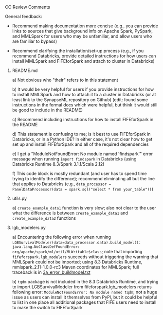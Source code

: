 CO Review Comments

General feedback:

- Recommend making documentation more concise (e.g., you can provide links to sources that give background info
on Apache Spark, PySpark, and MMLSpark for users who may be unfamiliar, and allow users who are familiar to 
bypass)

- Recommend clarifying the installation/set-up process (e.g., if you recommend Databricks, provide detailed
instructions for how users can install MMLSpark and FIFEforSpark and attach to cluster in Databricks)

1) README.md

    a) Not obvious who "their" refers to in this statement
    
    b) It would be very helpful for users if you provide instructions for how to install MMLSpark and how 
	to attach it to a cluster in Databricks (or at least link to the SynapseML repository on Github)
	(edit: found some instructions in the formal docs which were helpful, but think it would still be 
	good to include in the README)
	
    c) Recommend including instructions for how to install FIFEforSpark in the README
    
    d) This statement is confusing to me; is it best to use FIFEforSpark in Databricks, or in a Python IDE?
	In either case, it's not clear how to get set up and install FIFEforSpark and all of the required dependencies
	
    e) I get a "ModuleNotFoundError: No module named 'findspark'" error message when running `import findspark`
	in Databricks (using Databricks Runtime 8.3/Spark 3.1.1/Scala 2.12)
	
    f) This code block is mostly redundant (and user has to spend time trying to identify the difference);
	recommend eliminating all but the line that applies to Databricks
	(e.g., `data_processor = PanelDataProcessor(data = spark.sql("select * from your_table"))`)

2) utils.py

    a) `create_example_data1` function is very slow; also not clear to the user what the difference is between
	`create_example_data1` and `create_example_data2` functions

3) lgb_modelers.py

    a) Encountering the following error when running `LGBSurvivalModeler(data=data_processor.data).build_model()`:
	`java.lang.NoClassDefFoundError: org/apache/spark/ml/util/MLWritable$class`; note that importing 
	`fifeforspark.lgb_modelers` succeeds without triggering the warning that MMLSpark could not be imported;
	using 8.3 Databricks Runtime, mmlspark_2.11-1.0.0-rc3 Maven coordinates for MMLSpark; full traceback is in 
	[3a_error_buildmodel.txt](3a_error_buildmodel.txt)

    b) `tqdm` package is not included in the 8.3 Databricks Runtime, and trying to import LGBSurvivalModeler
	from fifeforspark.lgb_modelers returns following error: `ModuleNotFoundError: No module named tqdm`;
	not a huge issue as users can install it themselves from PyPI, but it could be helpful to list in one place
	all additional packages that FIFE users need to install to make the switch to FIFEforSpark
